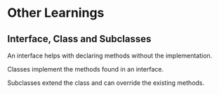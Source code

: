 # Other Learnings

## Interface, Class and Subclasses

An interface helps with declaring methods without the implementation.

Classes implement the methods found in an interface.

Subclasses extend the class and can override the existing methods.